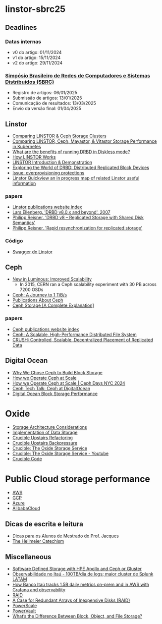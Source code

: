 # linstor-sbrc25

## Deadlines

### Datas internas
- v0 do artigo: 01/11/2024
- v1 do artigo: 15/11/2024
- v2 do artigo: 29/11/2024

### [Simpósio Brasileiro de Redes de Computadores e Sistemas Distribuídos (SBRC)](https://sbrc.sbc.org.br/2025/pt_br/)
- Registro de artigos: 06/01/2025
- Submissão de artigos: 13/01/2025
- Comunicação de resultados: 13/03/2025
- Envio da versão final: 01/04/2025

## Linstor
- [Comparing LINSTOR & Ceph Storage Clusters](https://linbit.com/blog/how-does-linstor-compare-to-ceph/)
- [Comparing LINSTOR, Ceph, Mayastor, & Vitastor Storage Performance in Kubernetes](https://linbit.com/blog/comparing-linstor-ceph-mayastor-vitastor-storage-performance-in-kubernetes/)
- [What are the benefits of running DRBD in Diskless mode?](https://linbit.com/blog/what-are-the-benefits-of-running-drbd-in-diskless-mode/)
- [How LINSTOR Works](https://linbit.com/drbd-user-guide/linstor-guide-1_0-en/#_how_linstor_works)
- [LINSTOR Introduction & Demonstration](https://www.youtube.com/watch?v=-pwQ1Zzm1IE)
- [Exploring the World of DRBD: Distributed Replicated Block Devices](https://www.ktpql.com/distributed-replicated-block-devices/)
- [Issue: overprovisioning protections](https://github.com/LINBIT/linstor-server/issues/377)
- [Linstor Quickview an in progress map of related Linstor useful information](https://drive.google.com/file/d/12ohtcIUb6kirzCUJhsTTATeNUGnvV_sO/view?usp=sharing)

### papers
- [Linstor publications website index](https://linbit.com/drbd-user-guide/users-guide-drbd-8-4/#s-publications)
- [Lars Ellenberg. 'DRBD v8.0.x and beyond'. 2007](./papers/DRBD%208.0.x%20and%20beyond%20-%20Shared-Disk%20semantics%20on%20a%20Shared-Nothing%20Cluster.pdf)
- [Philipp Reisner. 'DRBD v8 – Replicated Storage with Shared Disk Semantics'](./papers/DRBD%20v8%20-%20Replicated%20Storage%20with%20Shared%20Disk%20Semantics.pdf)
- [Philipp Reisner. 'Rapid resynchronization for replicated storage'](./papers/Rapid%20resynchronization%20for%20replicated%20storage.pdf)

### Código
- [Swagger do Linstor](https://app.swaggerhub.com/apis-docs/Linstor/Linstor/1.19.0#/)

## Ceph
- [New in Luminous: Improved Scalability](https://ceph.com/community/new-luminous-scalability/)
    - In 2015, CERN ran a Ceph scalability experiment with 30 PB across 7200 OSDs
- [Ceph: A Journey to 1 TiB/s](https://ceph.io/en/news/blog/2024/ceph-a-journey-to-1tibps/)
- [Publications About Ceph](https://ceph.io/en/news/publications/)
- [Ceph Storage [A Complete Explanation]](https://www.lightbitslabs.com/blog/ceph-storage/)

### papers
- [Ceph publications website index](https://ceph.io/en/news/publications/)
- [Ceph: A Scalable, High-Performance Distributed File System](./papers/Ceph-%20A%20Scalable,%20High-Performance%20Distributed%20File%20System.pdf)
- [CRUSH: Controlled, Scalable, Decentralized Placement of Replicated Data](./papers/CRUSH%20-%20Controlled,%20Scalable,%20Decentralized%20Placement%20of%20Replicated%20Data.pdf)

## Digital Ocean
- [Why We Chose Ceph to Build Block Storage](https://www.digitalocean.com/blog/why-we-chose-ceph-to-build-block-storage)
- [How we Operate Ceph at Scale](https://ceph.com/assets/pdfs/events/2024/ceph-days-nyc/2024%20Ceph%20Day%20NYC%20How%20we%20Operate%20Ceph%20at%20Scale.pdf)
- [How we Operate Ceph at Scale | Ceph Days NYC 2024](https://www.youtube.com/watch?v=FmgZv_f8T8E)
- [Ceph Tech Talk: Ceph at DigitalOcean](https://www.youtube.com/watch?v=k_bTg72eOhU)
- [Digital Ocean Block Storage Performance](https://docs.digitalocean.com/products/volumes/details/features/)

# Oxide
- [Storage Architecture Considerations](https://rfd.shared.oxide.computer/rfd/60)
- [Implementation of Data Storage](https://rfd.shared.oxide.computer/rfd/0177)
- [Crucible Upstairs Refactoring](https://rfd.shared.oxide.computer/rfd/0444)
- [Crucible Upstairs Backpressure](https://rfd.shared.oxide.computer/rfd/0445)
- [Crucible: The Oxide Storage Service](https://oxide.computer/podcasts/oxide-and-friends/1734108)
- [Crucible: The Oxide Storage Service - Youtube](https://www.youtube.com/watch?v=UvEKSqBBcZw)
- [Crucible Code](https://github.com/oxidecomputer/crucible)

# Public Cloud storage performance
- [AWS](https://aws.amazon.com/pt/ebs/provisioned-iops/)
- [GCP](https://cloud.google.com/compute/docs/disks/performance#zonal_pd)
- [Azure](https://learn.microsoft.com/en-us/azure/virtual-machines/disks-types#disk-type-comparison)
- [AlibabaCloud](https://www.alibabacloud.com/help/en/ecs/user-guide/block-storage-performance#section-0hu-6dh-p6f)

## Dicas de escrita e leitura
- [Dicas para os Alunos de Mestrado do Prof. Jacques](http://www.dsc.ufcg.edu.br/~jacques/dicas.htm)
- [The Heilmeier Catechism](https://www.darpa.mil/work-with-us/heilmeier-catechism)

## Miscellaneous
- [Software Defined Storage with HPE Apollo and Ceph or Gluster](https://www.iistech.com/blog/software-defined-storage-with-hpe-apollo-and-ceph-or-gluster)
- [Observabilidade no Itaú - 100TB/dia de logs; maior cluster de Splunk LATAM](https://www.hipsters.tech/observabilidade-no-itau-hipsters-ponto-tech-334/)
- [How Banco Itaú tracks 1.5B daily metrics on-prem and in AWS with Grafana and observability](https://grafana.com/blog/2022/11/28/how-banco-itau-tracks-1.5b-daily-metrics-on-prem-and-in-aws-with-grafana-and-observability/)
- [RAID](https://en.wikipedia.org/wiki/RAID)
- [A Case for Redundant Arrays of Inexpensive Disks (RAID)](https://www.cs.cmu.edu/~garth/RAIDpaper/Patterson88.pdf)
- [PowerScale](https://www.dell.com/pt-br/shop/família-powerscale/sf/powerscale?hve=explore+powerscale)
- [PowerVault](https://www.dell.com/pt-br/shop/storage/sf/powervault?gacd=9687031-14004-5761040-273175705-0&dgc=ST&gad_source=1&gbraid=0AAAAACgzZXctUPk8vQ0fbPes4k-pcADj6&gclsrc=ds#compare-module)
- [What’s the Difference Between Block, Object, and File Storage?](https://aws.amazon.com/compare/the-difference-between-block-file-object-storage/)
